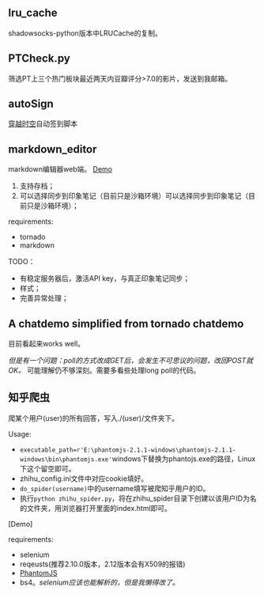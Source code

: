
## lru_cache
shadowsocks-python版本中LRUCache的复制。

## PTCheck.py
筛选PT上三个热门板块最近两天内豆瓣评分>7.0的影片，发送到我邮箱。

## autoSign
[穿越时空](http://www.go-out.cc)自动签到脚本

## markdown_editor
markdown编辑器web端。 [Demo](http://138.68.18.245:9876/)

1. 支持存档；
2. 可以选择同步到印象笔记（目前只是沙箱环境）可以选择同步到印象笔记（目前只是沙箱环境）；

requirements:
- tornado
- markdown

TODO：
- 有稳定服务器后，激活API key，与真正印象笔记同步；
- 样式；
- 完善异常处理；

## A chatdemo simplified from tornado chatdemo
目前看起来works well。

*但是有一个问题：poll的方式改成GET后，会发生不可思议的问题，改回POST就OK。* 可能理解仍不够深刻。需要多看些处理long poll的代码。

## 知乎爬虫
爬某个用户(user)的所有回答，写入./(user)/文件夹下。

Usage:
- `executable_path=r'E:\phantomjs-2.1.1-windows\phantomjs-2.1.1-windows\bin\phantomjs.exe'`windows下替换为phantojs.exe的路径，Linux下这个留空即可。
- zhihu_config.ini文件中对应cookie填好。
- `do_spider(username)`中的username填写被爬知乎用户的ID。
- 执行`python zhihu_spider.py`，将在zhihu_spider目录下创建以该用户ID为名的文件夹，用浏览器打开里面的index.html即可。

[Demo]

requirements:
- selenium
- reqeusts(推荐2.10.0版本，2.12版本会有X509的报错)
- [PhantomJS](http://phantomjs.org/)
- bs4。*selenium应该也能解析的，但是我懒得改了。*

